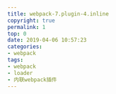 ```yaml
---
title: webpack-7.plugin-4.inline
copyright: true
permalink: 1
top: 0
date: 2019-04-06 10:57:23
categories:
- webpack
tags:
- webpack
- loader
- 内联webpack插件
---
```

